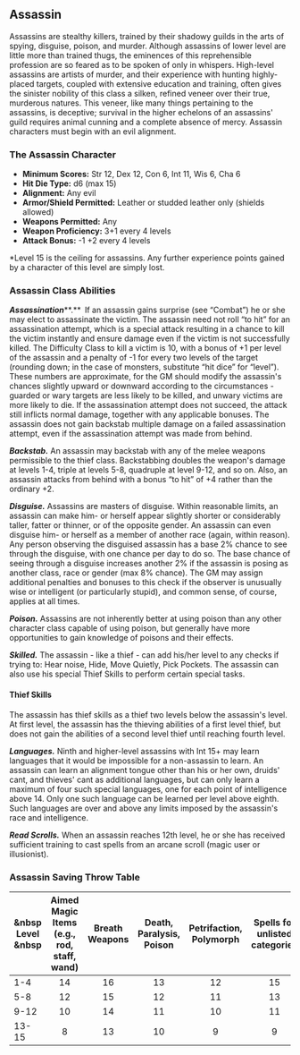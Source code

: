 ## Assassin

Assassins are stealthy killers, trained by their shadowy guilds in the arts of spying, disguise, poison, and murder. Although assassins of lower level are little more than trained thugs, the eminences of this reprehensible profession are so feared as to be spoken of only in whispers. High-level assassins are artists of murder, and their experience with hunting highly-placed targets, coupled with extensive education and training, often gives the sinister nobility of this class a silken, refined veneer over their true, murderous natures. This veneer, like many things pertaining to the assassins, is deceptive; survival in the higher echelons of an assassins' guild requires animal cunning and a complete absence of mercy. Assassin characters must begin with an evil alignment.

### The Assassin Character

- **Minimum Scores:** Str 12, Dex 12, Con 6, Int 11, Wis 6, Cha 6
- **Hit Die Type:** d6 (max 15)
- **Alignment:** Any evil
- **Armor/Shield Permitted:** Leather or studded leather only (shields allowed)
- **Weapons Permitted:** Any
- **Weapon Proficiency:** 3+1 every 4 levels
- **Attack Bonus:** -1 +2 every 4 levels

\*Level 15 is the ceiling for assassins. Any further experience points gained by a character of this level are simply lost.

### Assassin Class Abilities

***Assassination*****.** If an assassin gains surprise (see “Combat”) he or she may elect to assassinate the victim. The assassin need not roll “to hit” for an assassination attempt, which is a special attack resulting in a chance to kill the victim instantly and ensure damage even if the victim is not successfully killed. The Difficulty Class to kill a victim is 10, with a bonus of +1 per level of the assassin and a penalty of -1 for every two levels of the target (rounding down; in the case of monsters, substitute “hit dice” for “level”). These numbers are approximate, for the GM should modify the assassin's chances slightly upward or downward according to the circumstances - guarded or wary targets are less likely to be killed, and unwary victims are more likely to die. If the assassination attempt does not succeed, the attack still inflicts normal damage, together with any applicable bonuses. The assassin does not gain backstab multiple damage on a failed assassination attempt, even if the assassination attempt was made from behind.

***Backstab.*** An assassin may backstab with any of the melee weapons permissible to the thief class. Backstabbing doubles the weapon's damage at levels 1-4, triple at levels 5-8, quadruple at level 9-12, and so on. Also, an assassin attacks from behind with a bonus “to hit” of +4 rather than the ordinary +2.

***Disguise.*** Assassins are masters of disguise. Within reasonable limits, an assassin can make him- or herself appear slightly shorter or considerably taller, fatter or thinner, or of the opposite gender. An assassin can even disguise him- or herself as a member of another race (again, within reason). Any person observing the disguised assassin has a base 2% chance to see through the disguise, with one chance per day to do so. The base chance of seeing through a disguise increases another 2% if the assassin is posing as another class, race or gender (max 8% chance). The GM may assign additional penalties and bonuses to this check if the observer is unusually wise or intelligent (or particularly stupid), and common sense, of course, applies at all times.

***Poison.*** Assassins are not inherently better at using poison than any other character class capable of using poison, but generally have more opportunities to gain knowledge of poisons and their effects.

***Skilled.*** The assassin - like a thief - can add his/her level to any checks if trying to: Hear noise, Hide, Move Quietly, Pick Pockets. The assassin can also use his special Thief Skills to perform certain special tasks.

#### Thief Skills

The assassin has thief skills as a thief two levels below the assassin's level. At first level, the assassin has the thieving abilities of a first level thief, but does not gain the abilities of a second level thief until reaching fourth level.

***Languages.*** Ninth and higher-level assassins with Int 15+ may learn languages that it would be impossible for a non-assassin to learn. An assassin can learn an alignment tongue other than his or her own, druids' cant, and thieves' cant as additional languages, but can only learn a maximum of four such special languages, one for each point of intelligence above 14. Only one such language can be learned per level above eighth. Such languages are over and above any limits imposed by the assassin's race and intelligence.

***Read Scrolls.*** When an assassin reaches 12th level, he or she has received sufficient training to cast spells from an arcane scroll (magic user or illusionist).

### Assassin Saving Throw Table

| &nbsp **Level** &nbsp | **Aimed Magic Items (e.g., rod, staff, wand)** | **Breath Weapons** | **Death, Paralysis, Poison** | **Petrifaction, Polymorph** | **Spells for unlisted categories** |
|    ---    |:---:|:---:|:---:|:---:|:---:|
| 1-4 | 14  | 16  | 13  | 12  | 15  |
| 5-8 | 12  | 15  | 12  | 11  | 13  |
| 9-12 | 10  | 14  | 11  | 10  | 11  |
| 13-15 | 8   | 13  | 10  | 9   | 9   |
